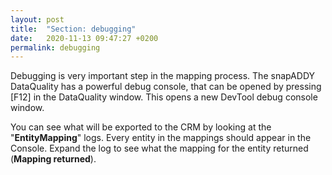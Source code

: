 ```yaml
---
layout: post
title:  "Section: debugging"
date:   2020-11-13 09:47:27 +0200
permalink: debugging
---
```


Debugging is very important step in the mapping process. The snapADDY DataQuality has a powerful debug console, that can be opened by pressing [F12] in the DataQuality window. This opens a new DevTool debug console window.
 
You can see what will be exported to the CRM by looking at the "<b>EntityMapping</b>" logs. Every entity in the mappings should appear in the Console. Expand the log to see what the mapping for the entity returned (<b>Mapping returned</b>).
